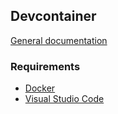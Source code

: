 ## Devcontainer

[General documentation](https://aka.ms/vscode-remote)

### Requirements

- [Docker](https://docs.docker.com/install/)
- [Visual Studio Code](https://code.visualstudio.com/)

